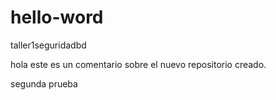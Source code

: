 # hello-word
taller1seguridadbd


hola este es un comentario sobre el nuevo repositorio creado. 

segunda prueba
